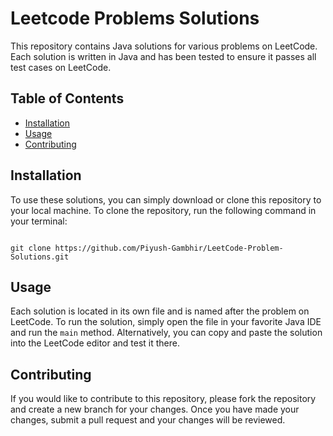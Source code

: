 # Leetcode Problems Solutions

This repository contains Java solutions for various problems on LeetCode. Each solution is written in Java and has been tested to ensure it passes all test cases on LeetCode.


## Table of Contents

- [Installation](#installation)
- [Usage](#usage)
- [Contributing](#contributing)

## Installation

To use these solutions, you can simply download or clone this repository to your local machine. To clone the repository, run the following command in your terminal:

<pre><code>
git clone https://github.com/Piyush-Gambhir/LeetCode-Problem-Solutions.git
</code></pre>

## Usage

Each solution is located in its own file and is named after the problem on LeetCode. To run the solution, simply open the file in your favorite Java IDE and run the `main` method. Alternatively, you can copy and paste the solution into the LeetCode editor and test it there.

## Contributing

If you would like to contribute to this repository, please fork the repository and create a new branch for your changes. Once you have made your changes, submit a pull request and your changes will be reviewed.
